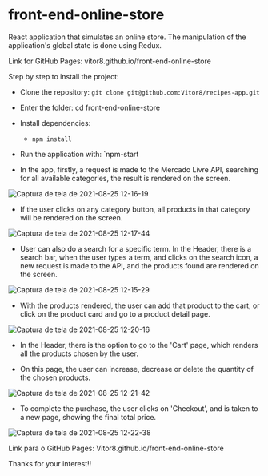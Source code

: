 # front-end-online-store

React application that simulates an online store. The manipulation of the application's global state is done using Redux.

Link for GitHub Pages: vitor8.github.io/front-end-online-store

Step by step to install the project:

- Clone the repository: `git clone git@github.com:Vitor8/recipes-app.git`
- Enter the folder: cd front-end-online-store
- Install dependencies:
  - `npm install`
- Run the application with: `npm-start

- In the app, firstly, a request is made to the Mercado Livre API, searching for all available categories, the result is rendered on the screen.

![Captura de tela de 2021-08-25 12-16-19](https://user-images.githubusercontent.com/24492328/130817744-2e944416-d98f-4ce4-94c3-380c30c8e47a.png)

- If the user clicks on any category button, all products in that category will be rendered on the screen.

![Captura de tela de 2021-08-25 12-17-44](https://user-images.githubusercontent.com/24492328/130817990-3af8cb53-f899-4c7a-b133-aa77e22f2fbe.png)

- User can also do a search for a specific term. In the Header, there is a search bar, when the user types a term, and clicks on the search icon, a new request is made to the API, and the products found are rendered on the screen.

![Captura de tela de 2021-08-25 12-15-29](https://user-images.githubusercontent.com/24492328/130818218-a2bfd6eb-9e79-42b6-aa47-d990d13061ed.png)

- With the products rendered, the user can add that product to the cart, or click on the product card and go to a product detail page.

![Captura de tela de 2021-08-25 12-20-16](https://user-images.githubusercontent.com/24492328/130818423-94736792-2dfb-42a1-87ff-f124520c918c.png)

- In the Header, there is the option to go to the 'Cart' page, which renders all the products chosen by the user.

- On this page, the user can increase, decrease or delete the quantity of the chosen products.

![Captura de tela de 2021-08-25 12-21-42](https://user-images.githubusercontent.com/24492328/130818603-69da7a18-a759-4a75-af68-a86be609e752.png)

- To complete the purchase, the user clicks on 'Checkout', and is taken to a new page, showing the final total price.

![Captura de tela de 2021-08-25 12-22-38](https://user-images.githubusercontent.com/24492328/130818765-e49b8f12-fc6c-4b77-b611-b7ef26e2fa93.png)

Link para o GitHub Pages: Vitor8.github.io/front-end-online-store

Thanks for your interest!!